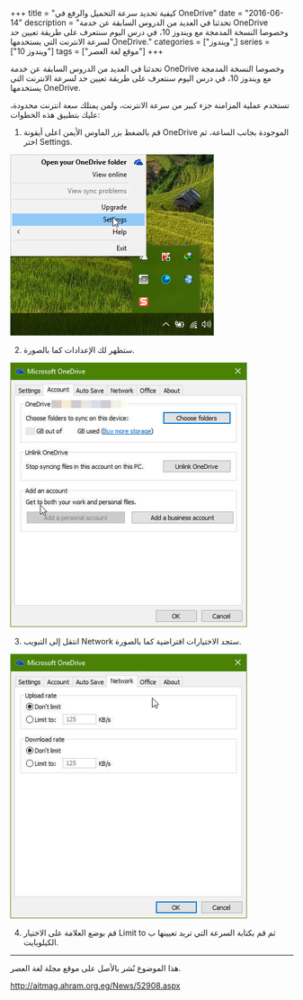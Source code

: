+++
title = "كيفية تحديد سرعة التحميل والرفع في OneDrive"
date = "2016-06-14"
description = "تحدثنا في العديد من الدروس السابقة عن خدمة OneDrive وخصوصا النسخة المدمجة مع ويندوز 10، في درس اليوم سنتعرف على طريقة تعيين حد لسرعة الانترنت التي يستخدمها OneDrive."
categories = ["ويندوز",]
series = ["ويندوز 10"]
tags = ["موقع لغة العصر"]
+++

تحدثنا في العديد من الدروس السابقة عن خدمة OneDrive وخصوصا النسخة المدمجة مع ويندوز 10، في درس اليوم سنتعرف على طريقة تعيين حد لسرعة الانترنت التي يستخدمها OneDrive.

تستخدم عملية المزامنة جزء كبير من سرعة الانترنت، ولمن يمتلك سعة انترنت محدودة، عليك بتطبيق هذه الخطوات:

1. قم بالضغط بزر الماوس الأيمن اعلى أيقونة OneDrive الموجودة بجانب الساعة، ثم اختر Settings.

![1](images/1.jpg)

2. ستظهر لك الإعدادات كما بالصورة.

![2](images/2.jpg)

3. انتقل إلى التبويب Network ستجد الاختيارات افتراضية كما بالصورة.

![3](images/3.jpg)

4. قم بوضع العلامة على الاختيار Limit to ثم قم بكتابة السرعة التي تريد تعيينها ب الكيلوبايت.

---
هذا الموضوع نٌشر باﻷصل على موقع مجلة لغة العصر.

http://aitmag.ahram.org.eg/News/52908.aspx